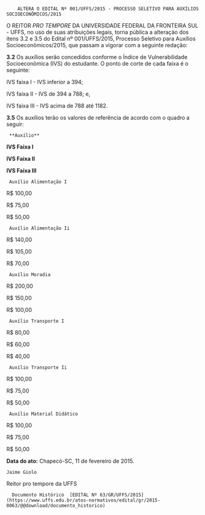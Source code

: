         ALTERA O EDITAL Nº 001/UFFS/2015 - PROCESSO SELETIVO PARA AUXÍLIOS SOCIOECONÔMICOS/2015  

O REITOR *PRO TEMPORE* DA UNIVERSIDADE FEDERAL DA FRONTEIRA SUL - UFFS, no uso de suas atribuições legais, torna pública a alteração dos itens 3.2 e 3.5 do Edital nº 001/UFFS/2015, Processo Seletivo para Auxílios Socioeconômicos/2015, que passam a vigorar com a seguinte redação:

 **3.2** Os auxílios serão concedidos conforme o Índice de Vulnerabilidade Socioeconômica (IVS) do estudante. O ponto de corte de cada faixa é o seguinte:

 IVS faixa I - IVS inferior a 394;

 IVS faixa II - IVS de 394 a 788; e,

 IVS faixa III - IVS acima de 788 até 1182.

 **3.5** Os auxílios terão os valores de referência de acordo com o quadro a seguir:

     **Auxílio**

   **IVS Faixa I**

   **IVS Faixa II**

   **IVS Faixa III**

     Auxílio Alimentação I

   R$ 100,00

   R$ 75,00

   R$ 50,00

     Auxílio Alimentação Ii

   R$ 140,00

   R$ 105,00

   R$ 70,00

     Auxílio Moradia

   R$ 200,00

   R$ 150,00

   R$ 100,00

     Auxílio Transporte I

   R$ 80,00

   R$ 60,00

   R$ 40,00

     Auxílio Transporte Ii

   R$ 100,00

   R$ 75,00

   R$ 50,00

     Auxílio Material Didático

   R$ 100,00

   R$ 75,00

   R$ 50,00

      

   **Data do ato:** Chapecó-SC, 11 de fevereiro de 2015.   
 

    Jaime Giolo   
 Reitor pro tempore da UFFS 

      Documento Histórico  [EDITAL Nº 63/GR/UFFS/2015](https://www.uffs.edu.br/atos-normativos/edital/gr/2015-0063/@@download/documento_historico)     
      